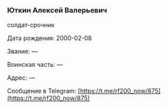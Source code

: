 ### Юткин Алексей Валерьевич

солдат-срочник

Дата рождения: 2000-02-08

Звание: —

Воинская часть: —

Адрес: —

Сообщение в Telegram: [https://t.me/rf200_now/875](https://t.me/rf200_now/875)
